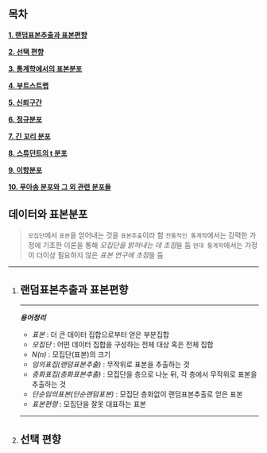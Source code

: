 목차
---
**[1. 랜덤표본추출과 표본편향](#랜덤표본추출과-표본편향)**

**[2. 선택 편향](#선택-편향)**

**[3. 통계학에서의 표본분포](#통계학에서의-표본분포)**  

**[4. 부트스트랩](#부트스트랩)**

**[5. 신뢰구간](#신뢰구간)**

**[6. 정규분포](#정규분포)**  

**[7. 긴 꼬리 분포](#긴-꼬리-분포)**

**[8. 스튜던트의 t 분포](#스튜던트의-t-분포)**

**[9. 이항분포](#이항분포)**

**[10. 푸아송 분포와 그 외 관련 분포들](#푸아송-분포와-그-외-관련-분포들)**



데이터와 표본분포
---
> `모집단`에서 `표본`을 얻어내는 것을 `표본추출`이라 함
> `전통적인 통계학`에서는 강력한 가정에 기초한 이론을 통해 *모집단을 밝혀내는 데 초점*을 둠
> `현대 통계학`에서는 가정이 더이상 필요하지 않은 *표본 연구에 초점*을 둠
---

1. ## 랜덤표본추출과 표본편향
	
	---
	***용어정리***
	+ *표본* : 더 큰 데이터 집합으로부터 얻은 부분집합
	+ *모집단* : 어떤 데이터 집합을 구성하는 전체 대상 혹은 전체 집합
	+ *N(n)* : 모집단(표본)의 크기
	+ *임의표집(랜덤표본추출)* : 무작위로 표본을 추출하는 것
	+ *층화표집(층화표본추출)* : 모집단을 층으로 나눈 뒤, 각 층에서 무작위로 표본을 추출하는 것
	+ *단순임의표본(단순랜덤표본)* : 모집단 층화없이 랜덤표본추출로 얻은 표본
	+ *표본편향* : 모집단을 잘못 대표하는 표본
	---
	
2. ## 선택 편향

